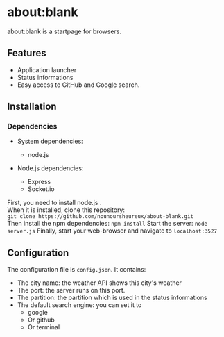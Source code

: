 # about:blank

about:blank is a startpage for browsers. 

## Features

- Application launcher
- Status informations
- Easy access to GitHub and Google search.

## Installation

### Dependencies

- System dependencies: 
  * node.js

- Node.js dependencies: 
  * Express
  * Socket.io

First, you need to install node.js .      
When it is installed, clone this repository:     
`git clone https://github.com/nounoursheureux/about-blank.git`        
Then install the npm dependencies: 
`npm install`
Start the server: 
`node server.js`
Finally, start your web-browser and navigate to `localhost:3527`

## Configuration

The configuration file is `config.json`. It contains:     
- The city name: the weather API shows this city's weather
- The port: the server runs on this port.    
- The partition: the partition which is used in the status informations        
- The default search engine: you can set it to     
  - google      
  - Or github     
  - Or terminal    
